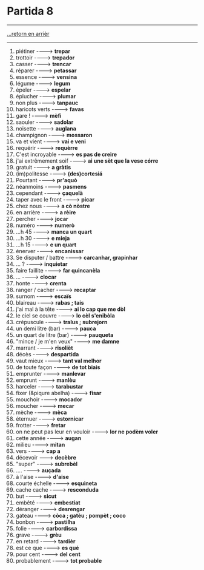 # Partida 8

---

[...retorn en arrièr](../../menu.md)

---

1. piétiner ----> **trepar**
2. trottoir ----> **trepador**
3. casser ----> **trencar**
4. réparer ----> **petassar**
5. essence ----> **vensina**
6. légume  ----> **legum**
7. épeler ----> **espelar**
8. éplucher ----> **plumar**
9. non plus ----> **tanpauc**
10. haricots verts ----> **favas**
11. gare !  ----> **mèfi**
12. saouler ----> **sadolar**
13. noisette ----> **auglana**
14. champignon ----> **mossaron**
15. va et vient ----> **vai e veni**
16. requérir ----> **requèrre**
17. C'est incroyable ----> **es pas de creire**
18. j'ai extrêmement soif ----> **ai une sèt que la vese córre**
19. gratuit ----> **a gràtis**
20. (im)politesse ----> **(des)cortesiá**
21. Pourtant ----> **pr'aquò**
22. néanmoins ----> **pasmens**
23. cependant ----> **çaquelà**
24. taper avec le front ----> **picar**
25. chez nous ----> **a cò nòstre**
26. en arrière ----> **a rèire**
27. percher ----> **jocar**
28. numéro ----> **numerò**
29. ...h 45 ----> **manca un quart**
30. ...h 30 ----> **e mieja**
31. ...h 15 ----> **e un quart**
32. énerver ----> **encanissar**
33. Se disputer / battre ----> **carcanhar, grapinhar**
34. ... ? ----> **inquietar**
35. faire faillite ----> **far quincanèla**
36. ... ----> **clocar**
37. honte ----> **crenta**
38. ranger / cacher ----> **recaptar**
39. surnom ----> **escaïs**
40. blaireau ----> **rabas ; tais**
41. j'ai mal à la tête ----> **ai lo cap que me dòl**
42. le ciel se couvre ----> **lo cèl s'enibòla**
43. crépuscule ----> **tralus ; subrejorn**
44. un demi litre (bar) ----> **pauca**
45. un quart de litre (bar) ----> **pauqueta**
46. "mince / je m'en veux" ----> **me damne** 
47. marrant ----> **risolièt**
48. décès ----> **despartida**
49. vaut mieux ----> **tant val melhor**
50. de toute façon ----> **de tot biais**
51. emprunter ----> **manlevar**
52. emprunt ----> **manlèu**
53. harceler ----> **tarabustar**
54. fixer (&piqure abelha) ----> **fisar**
55. mouchoir ----> **mocador**
56. moucher ----> **mecar**
57. mèche ----> **mèca** 
58. éternuer ----> **estornicar**
59. frotter ----> **fretar**
60. on ne peut pas leur en vouloir ----> **lor ne podèm voler**
61. cette année ----> **augan**
62. milieu ----> **mitan**
63. vers ----> **cap a**
64. décevoir ---> **decèbre**
65. "super" ----> **subrebèl**
66. .... ----> **auçada**
67. à l'aise ----> **d'aise**
68. courte échelle ----> **esquineta**
69. cache cache ----> **resconduda**
70. but ----> **sicut**
71. embêté ----> **embestiat**
72. déranger ----> **desrengar**
73. gateau ----> **còca ; gatèu ; pompèt ; coco**
74. bonbon ----> **pastilha**
75. folie ----> **carbordissa**
76. grave ----> **grèu**
77. en retard ----> **tardièr**
78. est ce que ----> **es qué**
79. pour cent ----> **del cent**
80. probablement ----> **tot probable**